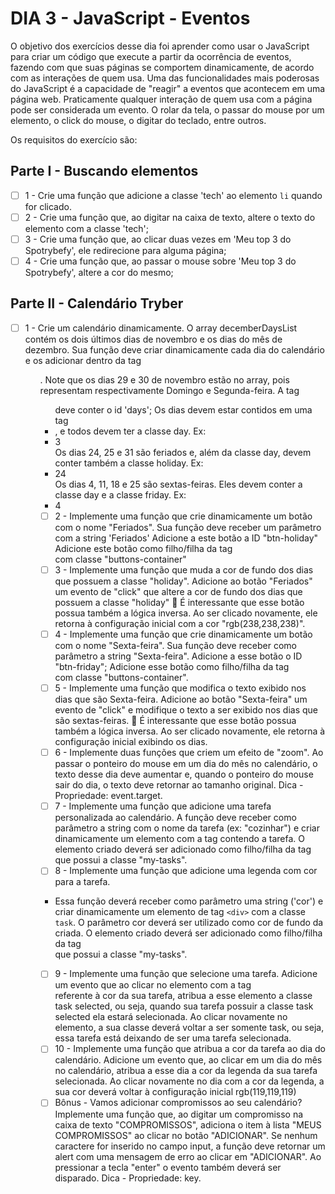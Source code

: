 # DIA 3 - JavaScript - Eventos

O objetivo dos exercícios desse dia foi aprender como usar o JavaScript para criar um código que execute a partir da ocorrência de eventos, fazendo com que suas páginas se comportem dinamicamente, de acordo com as interações de quem usa.
Uma das funcionalidades mais poderosas do JavaScript é a capacidade de "reagir" a eventos que acontecem em uma página web. Praticamente qualquer interação de quem usa com a página pode ser considerada um evento. O rolar da tela, o passar do mouse por um elemento, o click do mouse, o digitar do teclado, entre outros.

Os requisitos do exercício são:

## Parte I - Buscando elementos
- [ ]  1 - Crie uma função que adicione a classe 'tech' ao elemento `li` quando for clicado.
- [ ]  2 - Crie uma função que, ao digitar na caixa de texto, altere o texto do elemento com a classe 'tech';
- [ ]  3 - Crie uma função que, ao clicar duas vezes em 'Meu top 3 do Spotrybefy', ele redirecione para alguma página;
- [ ]  4 - Crie uma função que, ao passar o mouse sobre 'Meu top 3 do Spotrybefy', altere a cor do mesmo; 

##  Parte II - Calendário Tryber
- [ ] 1 - Crie um calendário dinamicamente.
O array decemberDaysList contém os dois últimos dias de novembro e os dias do mês de dezembro. Sua função deve criar dinamicamente cada dia do calendário e os adicionar dentro da tag <ul>.
Note que os dias 29 e 30 de novembro estão no array, pois representam respectivamente Domingo e Segunda-feira.
A tag <ul> deve conter o id 'days';
Os dias devem estar contidos em uma tag <li>, e todos devem ter a classe day. Ex: <li class="day">3</li>
Os dias 24, 25 e 31 são feriados e, além da classe day, devem conter também a classe holiday. Ex: <li class="day holiday">24</li>
Os dias 4, 11, 18 e 25 são sextas-feiras. Eles devem conter a classe day e a classe friday. Ex: <li class="day friday">4</li>
- [ ] 2 - Implemente uma função que crie dinamicamente um botão com o nome "Feriados".
Sua função deve receber um parâmetro com a string 'Feriados'
Adicione a este botão a ID "btn-holiday"
Adicione este botão como filho/filha da tag <div> com classe "buttons-container"
- [ ] 3 - Implemente uma função que muda a cor de fundo dos dias que possuem a classe "holiday".
Adicione ao botão "Feriados" um evento de "click" que altere a cor de fundo dos dias que possuem a classe "holiday"
👀 É interessante que esse botão possua também a lógica inversa. Ao ser clicado novamente, ele retorna à configuração inicial com a cor "rgb(238,238,238)".
- [ ] 4 - Implemente uma função que crie dinamicamente um botão com o nome "Sexta-feira". Sua função deve receber como parâmetro a string "Sexta-feira". Adicione a esse botão o ID "btn-friday"; Adicione esse botão como filho/filha da tag <div> com classe "buttons-container".
- [ ] 5 - Implemente uma função que modifica o texto exibido nos dias que são Sexta-feira. Adicione ao botão "Sexta-feira" um evento de "click" e modifique o texto a ser exibido nos dias que são sextas-feiras.
👀 É interessante que esse botão possua também a lógica inversa. Ao ser clicado novamente, ele retorna à configuração inicial exibindo os dias.
- [ ] 6 - Implemente duas funções que criem um efeito de "zoom". Ao passar o ponteiro do mouse em um dia do mês no calendário, o texto desse dia deve aumentar e, quando o ponteiro do mouse sair do dia, o texto deve retornar ao tamanho original.
Dica - Propriedade: event.target.
- [ ] 7 - Implemente uma função que adicione uma tarefa personalizada ao calendário. A função deve receber como parâmetro a string com o nome da tarefa (ex: "cozinhar") e criar dinamicamente um elemento com a tag <span> contendo a tarefa.
O elemento criado deverá ser adicionado como filho/filha da tag <div> que possui a classe "my-tasks".
- [ ] 8 - Implemente uma função que adicione uma legenda com cor para a tarefa.
* Essa função deverá receber como parâmetro uma string ('cor') e criar dinamicamente um elemento de tag `<div>` com a classe `task`.
O parâmetro cor deverá ser utilizado como cor de fundo da <div> criada.
O elemento criado deverá ser adicionado como filho/filha da tag <div> que possui a classe "my-tasks".
- [ ] 9 - Implemente uma função que selecione uma tarefa.
Adicione um evento que ao clicar no elemento com a tag <div> referente à cor da sua tarefa, atribua a esse elemento a classe task selected, ou seja, quando sua tarefa possuir a classe task selected ela estará selecionada.
Ao clicar novamente no elemento, a sua classe deverá voltar a ser somente task, ou seja, essa tarefa está deixando de ser uma tarefa selecionada.
- [ ] 10 - Implemente uma função que atribua a cor da tarefa ao dia do calendário.
Adicione um evento que, ao clicar em um dia do mês no calendário, atribua a esse dia a cor da legenda da sua tarefa selecionada.
Ao clicar novamente no dia com a cor da legenda, a sua cor deverá voltar à configuração inicial rgb(119,119,119)
- [ ] Bônus - Vamos adicionar compromissos ao seu calendário? Implemente uma função que, ao digitar um compromisso na caixa de texto "COMPROMISSOS", adiciona o item à lista "MEUS COMPROMISSOS" ao clicar no botão "ADICIONAR".
Se nenhum caractere for inserido no campo input, a função deve retornar um alert com uma mensagem de erro ao clicar em "ADICIONAR".
Ao pressionar a tecla "enter" o evento também deverá ser disparado.
Dica - Propriedade: key.
